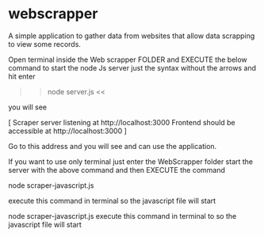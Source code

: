 # webscrapper

A simple application to gather data from websites that allow data scrapping to view some records.


Open terminal inside the Web scrapper FOLDER and EXECUTE the below command to start the node Js server just the syntax without the arrows and hit enter

>>  node server.js  <<


you will see 

 [ Scraper server listening at http://localhost:3000
Frontend should be accessible at 
http://localhost:3000 ]

Go to this address and you will see and can use the application.

If you want to use only terminal just enter the WebScrapper folder start the server with the above command and then 
EXECUTE the command 

node scraper-javascript.js

execute this command in terminal  so the javascript file will start



node scraper-javascript.js
execute this command in terminal to so the javascript file will start
